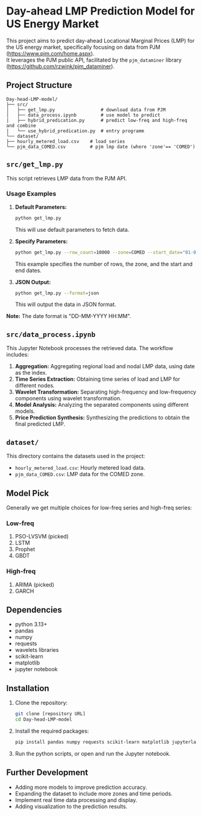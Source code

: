 # Day-ahead LMP Prediction Model for US Energy Market

This project aims to predict day-ahead Locational Marginal Prices (LMP) for the US energy market, specifically focusing on data from PJM (https://www.pjm.com/home.aspx).  
It leverages the PJM public API, facilitated by the `pjm_dataminer` library (https://github.com/rzwink/pjm_dataminer).

## Project Structure
```
Day-head-LMP-model/
├── src/
│   ├── get_lmp.py                 # download data from PJM
│   ├── data_process.ipynb         # use model to predict
|   ├── hybrid_predication.py      # predict low-freq and high-freq and combine
|   └── use_hybrid_predication.py  # entry programm 
└── dataset/
├── hourly_metered_load.csv    # load series
└── pjm_data_COMED.csv         # pjm lmp date (where 'zone'== 'COMED')
```

## `src/get_lmp.py`

This script retrieves LMP data from the PJM API.

### Usage Examples

1.  **Default Parameters:**

    ```bash
    python get_lmp.py
    ```

    This will use default parameters to fetch data.

2.  **Specify Parameters:**

    ```bash
    python get_lmp.py --row_count=10000 --zone=COMED --start_date="01-09-2024 00:00" --end_date="01-09-2024 23:59"
    ```

    This example specifies the number of rows, the zone, and the start and end dates.

3.  **JSON Output:**

    ```bash
    python get_lmp.py --format=json
    ```

    This will output the data in JSON format.

**Note:** The date format is "DD-MM-YYYY HH:MM".

## `src/data_process.ipynb`

This Jupyter Notebook processes the retrieved data. The workflow includes:

1.  **Aggregation:** Aggregating regional load and nodal LMP data, using date as the index.
2.  **Time Series Extraction:** Obtaining time series of load and LMP for different nodes.
3.  **Wavelet Transformation:** Separating high-frequency and low-frequency components using wavelet transformation.
4.  **Model Analysis:** Analyzing the separated components using different models.
5.  **Price Prediction Synthesis:** Synthesizing the predictions to obtain the final predicted LMP.

## `dataset/`

This directory contains the datasets used in the project:

-   `hourly_metered_load.csv`: Hourly metered load data.
-   `pjm_data_COMED.csv`: LMP data for the COMED zone.

## Model Pick  

Generally we get multiple choices for low-freq series and high-freq series:

### Low-freq 

1. PSO-LVSVM (picked)
2. LSTM
3. Prophet
4. GBDT
   
### High-freq

1. ARIMA (picked)
2. GARCH

## Dependencies

* python 3.13+
* pandas
* numpy
* requests
* wavelets libraries
* scikit-learn
* matplotlib
* jupyter notebook

## Installation

1.  Clone the repository:

    ```bash
    git clone [repository URL]
    cd Day-head-LMP-model
    ```

2.  Install the required packages:

    ```bash
    pip install pandas numpy requests scikit-learn matplotlib jupyterlab pywavelets
    ```

3.  Run the python scripts, or open and run the Jupyter notebook.

## Further Development

* Adding more models to improve prediction accuracy.
* Expanding the dataset to include more zones and time periods.
* Implement real time data processing and display.
* Adding visualization to the prediction results.
